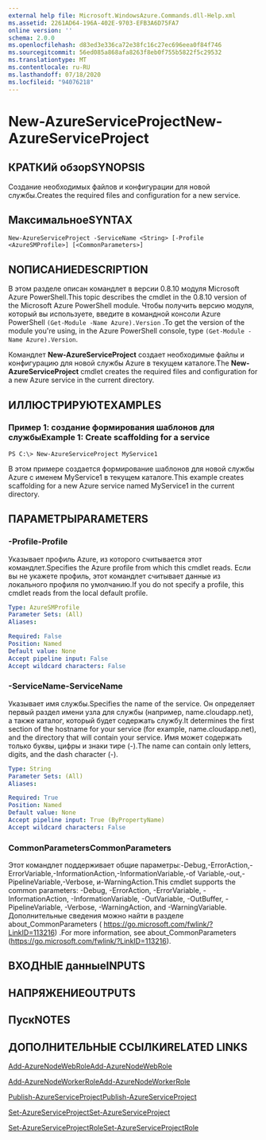 ```yaml
---
external help file: Microsoft.WindowsAzure.Commands.dll-Help.xml
ms.assetid: 2261AD64-196A-402E-9703-EFB3A6D75FA7
online version: ''
schema: 2.0.0
ms.openlocfilehash: d83ed3e336ca72e38fc16c27ec696eea0f84f746
ms.sourcegitcommit: 56ed085a868afa8263f8eb0f755b5822f5c29532
ms.translationtype: MT
ms.contentlocale: ru-RU
ms.lasthandoff: 07/18/2020
ms.locfileid: "94076218"
---
```

# <span data-ttu-id="db829-101">New-AzureServiceProject</span><span class="sxs-lookup"><span data-stu-id="db829-101">New-AzureServiceProject</span></span>

## <span data-ttu-id="db829-102">КРАТКИй обзор</span><span class="sxs-lookup"><span data-stu-id="db829-102">SYNOPSIS</span></span>
<span data-ttu-id="db829-103">Создание необходимых файлов и конфигурации для новой службы.</span><span class="sxs-lookup"><span data-stu-id="db829-103">Creates the required files and configuration for a new service.</span></span>

## <span data-ttu-id="db829-104">Максимальное</span><span class="sxs-lookup"><span data-stu-id="db829-104">SYNTAX</span></span>

```
New-AzureServiceProject -ServiceName <String> [-Profile <AzureSMProfile>] [<CommonParameters>]
```

## <span data-ttu-id="db829-105">NОПИСАНИЕ</span><span class="sxs-lookup"><span data-stu-id="db829-105">DESCRIPTION</span></span>
<span data-ttu-id="db829-106">В этом разделе описан командлет в версии 0.8.10 модуля Microsoft Azure PowerShell.</span><span class="sxs-lookup"><span data-stu-id="db829-106">This topic describes the cmdlet in the 0.8.10 version of the Microsoft Azure PowerShell module.</span></span>
<span data-ttu-id="db829-107">Чтобы получить версию модуля, который вы используете, введите в командной консоли Azure PowerShell `(Get-Module -Name Azure).Version` .</span><span class="sxs-lookup"><span data-stu-id="db829-107">To get the version of the module you're using, in the Azure PowerShell console, type `(Get-Module -Name Azure).Version`.</span></span>

<span data-ttu-id="db829-108">Командлет **New-AzureServiceProject** создает необходимые файлы и конфигурацию для новой службы Azure в текущем каталоге.</span><span class="sxs-lookup"><span data-stu-id="db829-108">The **New-AzureServiceProject** cmdlet creates the required files and configuration for a new Azure service in the current directory.</span></span>

## <span data-ttu-id="db829-109">ИЛЛЮСТРИРУЮТ</span><span class="sxs-lookup"><span data-stu-id="db829-109">EXAMPLES</span></span>

### <span data-ttu-id="db829-110">Пример 1: создание формирования шаблонов для службы</span><span class="sxs-lookup"><span data-stu-id="db829-110">Example 1: Create scaffolding for a service</span></span>
```
PS C:\> New-AzureServiceProject MyService1
```

<span data-ttu-id="db829-111">В этом примере создается формирование шаблонов для новой службы Azure с именем MyService1 в текущем каталоге.</span><span class="sxs-lookup"><span data-stu-id="db829-111">This example creates scaffolding for a new Azure service named MyService1 in the current directory.</span></span>

## <span data-ttu-id="db829-112">ПАРАМЕТРЫ</span><span class="sxs-lookup"><span data-stu-id="db829-112">PARAMETERS</span></span>

### <span data-ttu-id="db829-113">-Profile</span><span class="sxs-lookup"><span data-stu-id="db829-113">-Profile</span></span>
<span data-ttu-id="db829-114">Указывает профиль Azure, из которого считывается этот командлет.</span><span class="sxs-lookup"><span data-stu-id="db829-114">Specifies the Azure profile from which this cmdlet reads.</span></span>
<span data-ttu-id="db829-115">Если вы не укажете профиль, этот командлет считывает данные из локального профиля по умолчанию.</span><span class="sxs-lookup"><span data-stu-id="db829-115">If you do not specify a profile, this cmdlet reads from the local default profile.</span></span>

```yaml
Type: AzureSMProfile
Parameter Sets: (All)
Aliases: 

Required: False
Position: Named
Default value: None
Accept pipeline input: False
Accept wildcard characters: False
```

### <span data-ttu-id="db829-116">-ServiceName</span><span class="sxs-lookup"><span data-stu-id="db829-116">-ServiceName</span></span>
<span data-ttu-id="db829-117">Указывает имя службы.</span><span class="sxs-lookup"><span data-stu-id="db829-117">Specifies the name of the service.</span></span>
<span data-ttu-id="db829-118">Он определяет первый раздел имени узла для службы (например, name.cloudapp.net), а также каталог, который будет содержать службу.</span><span class="sxs-lookup"><span data-stu-id="db829-118">It determines the first section of the hostname for your service (for example, name.cloudapp.net), and the directory that will contain your service.</span></span>
<span data-ttu-id="db829-119">Имя может содержать только буквы, цифры и знаки тире (-).</span><span class="sxs-lookup"><span data-stu-id="db829-119">The name can contain only letters, digits, and the dash character (-).</span></span>

```yaml
Type: String
Parameter Sets: (All)
Aliases: 

Required: True
Position: Named
Default value: None
Accept pipeline input: True (ByPropertyName)
Accept wildcard characters: False
```

### <span data-ttu-id="db829-120">CommonParameters</span><span class="sxs-lookup"><span data-stu-id="db829-120">CommonParameters</span></span>
<span data-ttu-id="db829-121">Этот командлет поддерживает общие параметры:-Debug,-ErrorAction,-ErrorVariable,-InformationAction,-InformationVariable,-of Variable,-out,-PipelineVariable,-Verbose, и-WarningAction.</span><span class="sxs-lookup"><span data-stu-id="db829-121">This cmdlet supports the common parameters: -Debug, -ErrorAction, -ErrorVariable, -InformationAction, -InformationVariable, -OutVariable, -OutBuffer, -PipelineVariable, -Verbose, -WarningAction, and -WarningVariable.</span></span> <span data-ttu-id="db829-122">Дополнительные сведения можно найти в разделе about_CommonParameters ( https://go.microsoft.com/fwlink/?LinkID=113216) .</span><span class="sxs-lookup"><span data-stu-id="db829-122">For more information, see about_CommonParameters (https://go.microsoft.com/fwlink/?LinkID=113216).</span></span>

## <span data-ttu-id="db829-123">ВХОДНЫЕ данные</span><span class="sxs-lookup"><span data-stu-id="db829-123">INPUTS</span></span>

## <span data-ttu-id="db829-124">НАПРЯЖЕНИЕ</span><span class="sxs-lookup"><span data-stu-id="db829-124">OUTPUTS</span></span>

## <span data-ttu-id="db829-125">Пуск</span><span class="sxs-lookup"><span data-stu-id="db829-125">NOTES</span></span>

## <span data-ttu-id="db829-126">ДОПОЛНИТЕЛЬНЫЕ ССЫЛКИ</span><span class="sxs-lookup"><span data-stu-id="db829-126">RELATED LINKS</span></span>

[<span data-ttu-id="db829-127">Add-AzureNodeWebRole</span><span class="sxs-lookup"><span data-stu-id="db829-127">Add-AzureNodeWebRole</span></span>](./Add-AzureNodeWebRole.md)

[<span data-ttu-id="db829-128">Add-AzureNodeWorkerRole</span><span class="sxs-lookup"><span data-stu-id="db829-128">Add-AzureNodeWorkerRole</span></span>](./Add-AzureNodeWorkerRole.md)

[<span data-ttu-id="db829-129">Publish-AzureServiceProject</span><span class="sxs-lookup"><span data-stu-id="db829-129">Publish-AzureServiceProject</span></span>](./Publish-AzureServiceProject.md)

[<span data-ttu-id="db829-130">Set-AzureServiceProject</span><span class="sxs-lookup"><span data-stu-id="db829-130">Set-AzureServiceProject</span></span>](./Set-AzureServiceProject.md)

[<span data-ttu-id="db829-131">Set-AzureServiceProjectRole</span><span class="sxs-lookup"><span data-stu-id="db829-131">Set-AzureServiceProjectRole</span></span>](./Set-AzureServiceProjectRole.md)


